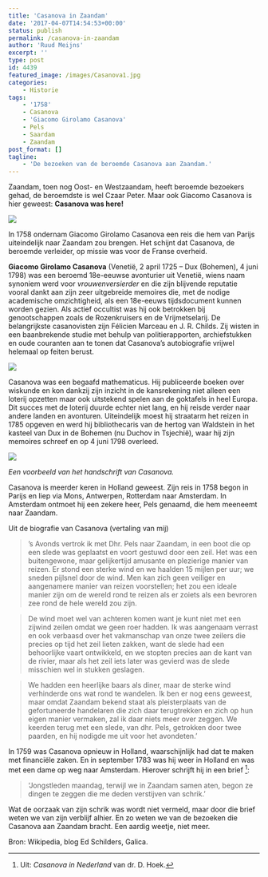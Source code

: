 ```yaml
---
title: 'Casanova in Zaandam'
date: '2017-04-07T14:54:53+00:00'
status: publish
permalink: /casanova-in-zaandam
author: 'Ruud Meijns'
excerpt: ''
type: post
id: 4439
featured_image: /images/Casanova1.jpg
categories:
    - Historie
tags:
    - '1758'
    - Casanova
    - 'Giacomo Girolamo Casanova'
    - Pels
    - Saardam
    - Zaandam
post_format: []
tagline:
    - 'De bezoeken van de beroemde Casanova aan Zaandam.'
---
```

Zaandam, toen nog Oost- en Westzaandam, heeft beroemde bezoekers gehad, de beroemdste is wel Czaar Peter. Maar ook Giacomo Casanova is hier geweest: **Casanova was here!**

![](/images/casanova3.jpg) 

In 1758 ondernam Giacomo Girolamo Casanova een reis die hem van Parijs uiteindelijk naar Zaandam zou brengen. Het schijnt dat Casanova, de beroemde verleider, op missie was voor de Franse overheid.

**Giacomo Girolamo Casanova** (Venetië, 2 april 1725 – Dux (Bohemen), 4 juni 1798) was een beroemd 18e-eeuwse avonturier uit Venetië, wiens naam synoniem werd voor *vrouwenversierder* en die zijn blijvende reputatie vooral dankt aan zijn zeer uitgebreide memoires die, met de nodige academische omzichtigheid, als een 18e-eeuws tijdsdocument kunnen worden gezien. Als actief occultist was hij ook betrokken bij genootschappen zoals de Rozenkruisers en de Vrijmetselarij. De belangrijkste casanovisten zijn Félicien Marceau en J. R. Childs. Zij wisten in een baanbrekende studie met behulp van politierapporten, archiefstukken en oude couranten aan te tonen dat Casanova’s autobiografie vrijwel helemaal op feiten berust.

![](/images/Casanova2.jpg)

Casanova was een begaafd mathematicus. Hij publiceerde boeken over wiskunde en kon dankzij zijn inzicht in de kansrekening niet alleen een loterij opzetten maar ook uitstekend spelen aan de goktafels in heel Europa. Dit succes met de loterij duurde echter niet lang, en hij reisde verder naar andere landen en avonturen. Uiteindelijk moest hij straatarm het reizen in 1785 opgeven en werd hij bibliothecaris van de hertog van Waldstein in het kasteel van Dux in de Bohemen (nu Duchov in Tsjechië), waar hij zijn memoires schreef en op 4 juni 1798 overleed.

![](/images/memoires.png)

*Een voorbeeld van het handschrift van Casanova.*

Casanova is meerder keren in Holland geweest. Zijn reis in 1758 begon in Parijs en liep via Mons, Antwerpen, Rotterdam naar Amsterdam. In Amsterdam ontmoet hij een zekere heer, Pels genaamd, die hem meeneemt naar Zaandam.

Uit de biografie van Casanova (vertaling van mij)

> ’s Avonds vertrok ik met Dhr. Pels naar Zaandam, in een boot die op een slede was geplaatst en voort gestuwd door een zeil. Het was een buitengewone, maar gelijkertijd amusante en plezierige manier van reizen. Er stond een sterke wind en we haalden 15 mijlen per uur; we sneden pijlsnel door de wind. Men kan zich geen veiliger en aangenamere manier van reizen voorstellen; het zou een ideale manier zijn om de wereld rond te reizen als er zoiets als een bevroren zee rond de hele wereld zou zijn.

> De wind moet wel van achteren komen want je kunt niet met een zijwind zeilen omdat we geen roer hadden. Ik was aangenaam verrast en ook verbaasd over het vakmanschap van onze twee zeilers die precies op tijd het zeil lieten zakken, want de slede had een behoorlijke vaart ontwikkeld, en we stopten precies aan de kant van de rivier, maar als het zeil iets later was gevierd was de slede misschien wel in stukken geslagen.

> We hadden een heerlijke baars als diner, maar de sterke wind verhinderde ons wat rond te wandelen. Ik ben er nog eens geweest, maar omdat Zaandam bekend staat als pleisterplaats van de gefortuneerde handelaren die zich daar terugtrekken en zich op hun eigen manier vermaken, zal ik daar niets meer over zeggen. We keerden terug met een slede, van dhr. Pels, getrokken door twee paarden, en hij nodigde me uit voor het avondeten.’

In 1759 was Casanova opnieuw in Holland, waarschijnlijk had dat te maken met financiële zaken. En in september 1783 was hij weer in Holland en was met een dame op weg naar Amsterdam. Hierover schrijft hij in een brief [^1]:

> ‘Jongstleden maandag, terwijl we in Zaandam samen aten, begon ze dingen te zeggen die me deden verstijven van schrik.’

Wat de oorzaak van zijn schrik was wordt niet vermeld, maar door die brief weten we van zijn verblijf alhier. En zo weten we van de bezoeken die Casanova aan Zaandam bracht. Een aardig weetje, niet meer.

Bron: Wikipedia, blog Ed Schilders, Galica.

[^1]: Uit: *Casanova in Nederland* van dr. D. Hoek.